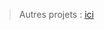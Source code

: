 <!--
<img src="https://github-profile-trophy.vercel.app/?username=bluedyrimuru&theme=dark_lover&row=1&column=7&no-bg=true&no-frame=true&rank=SECRET,SSS,SS,S,AAA,AA,A,B,C" alt="Trophy" />
<img src="https://cdn.discordapp.com/attachments/1076070369535995984/1103355408824930495/seele_honkai_and_1_more_drawn_by_quan_kurisu_tina__4b2aea628d7e1bb4b84a057e8ce21e35.jpg" width="100" height="100" />
-->
> Autres projets : [ici](https://github.com/BluedyAishela)
